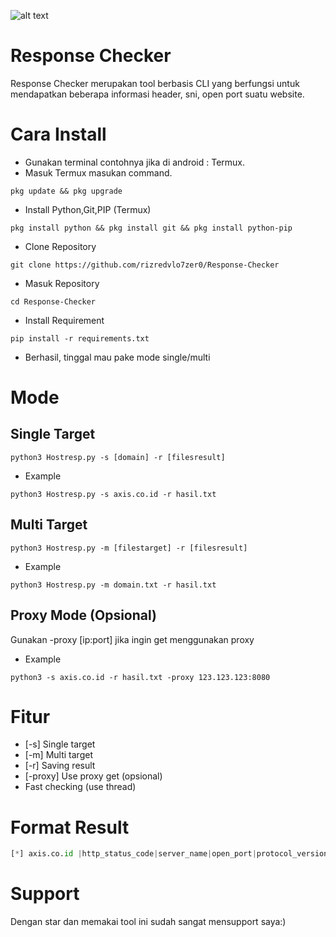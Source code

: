 ![alt text](https://github.com/wannazid/Response-Checker/blob/main/img.jpg)
# Response Checker
Response Checker merupakan tool berbasis CLI yang berfungsi untuk mendapatkan beberapa informasi header, sni, open port suatu website.
# Cara Install
- Gunakan terminal contohnya jika di android : Termux.
- Masuk Termux masukan command.
```
pkg update && pkg upgrade
```
- Install Python,Git,PIP (Termux)
```
pkg install python && pkg install git && pkg install python-pip
```
- Clone Repository
```
git clone https://github.com/rizredvlo7zer0/Response-Checker
```
- Masuk Repository
```
cd Response-Checker
```
- Install Requirement
```
pip install -r requirements.txt
```
- Berhasil, tinggal mau pake mode single/multi
# Mode
## Single Target
```
python3 Hostresp.py -s [domain] -r [filesresult]
```
- Example
```
python3 Hostresp.py -s axis.co.id -r hasil.txt
```
## Multi Target
```
python3 Hostresp.py -m [filestarget] -r [filesresult]
```
- Example
```
python3 Hostresp.py -m domain.txt -r hasil.txt
```
## Proxy Mode (Opsional)
Gunakan -proxy [ip:port] jika ingin get menggunakan proxy
- Example
```
python3 -s axis.co.id -r hasil.txt -proxy 123.123.123:8080
```
# Fitur
- [-s] Single target
- [-m] Multi target
- [-r] Saving result
- [-proxy] Use proxy get (opsional)
- Fast checking (use thread)
# Format Result
```python
[*] axis.co.id |http_status_code|server_name|open_port|protocol_version|
```
# Support 
Dengan star dan memakai tool ini sudah sangat mensupport saya:)

